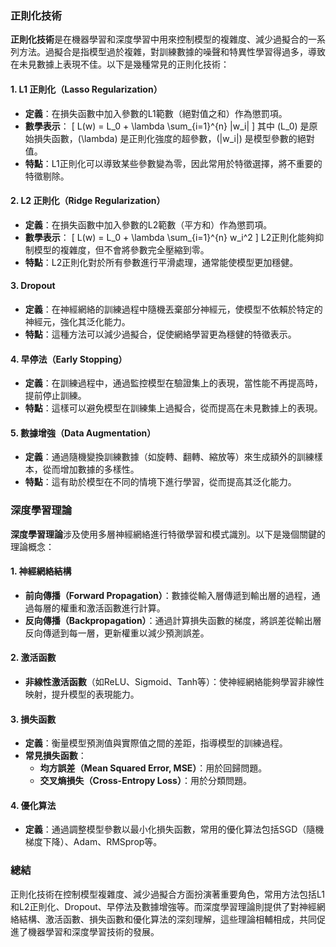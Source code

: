 ### 正則化技術

**正則化技術**是在機器學習和深度學習中用來控制模型的複雜度、減少過擬合的一系列方法。過擬合是指模型過於複雜，對訓練數據的噪聲和特異性學習得過多，導致在未見數據上表現不佳。以下是幾種常見的正則化技術：

#### 1. L1 正則化（Lasso Regularization）

- **定義**：在損失函數中加入參數的L1範數（絕對值之和）作為懲罰項。
- **數學表示**：
  \[
  L(w) = L_0 + \lambda \sum_{i=1}^{n} |w_i|
  \]
  其中 \(L_0\) 是原始損失函數，\(\lambda\) 是正則化強度的超參數，\(|w_i|\) 是模型參數的絕對值。
- **特點**：L1正則化可以導致某些參數變為零，因此常用於特徵選擇，將不重要的特徵剔除。

#### 2. L2 正則化（Ridge Regularization）

- **定義**：在損失函數中加入參數的L2範數（平方和）作為懲罰項。
- **數學表示**：
  \[
  L(w) = L_0 + \lambda \sum_{i=1}^{n} w_i^2
  \]
  L2正則化能夠抑制模型的複雜度，但不會將參數完全壓縮到零。
- **特點**：L2正則化對於所有參數進行平滑處理，通常能使模型更加穩健。

#### 3. Dropout

- **定義**：在神經網絡的訓練過程中隨機丟棄部分神經元，使模型不依賴於特定的神經元，強化其泛化能力。
- **特點**：這種方法可以減少過擬合，促使網絡學習更為穩健的特徵表示。

#### 4. 早停法（Early Stopping）

- **定義**：在訓練過程中，通過監控模型在驗證集上的表現，當性能不再提高時，提前停止訓練。
- **特點**：這樣可以避免模型在訓練集上過擬合，從而提高在未見數據上的表現。

#### 5. 數據增強（Data Augmentation）

- **定義**：通過隨機變換訓練數據（如旋轉、翻轉、縮放等）來生成額外的訓練樣本，從而增加數據的多樣性。
- **特點**：這有助於模型在不同的情境下進行學習，從而提高其泛化能力。

### 深度學習理論

**深度學習理論**涉及使用多層神經網絡進行特徵學習和模式識別。以下是幾個關鍵的理論概念：

#### 1. 神經網絡結構

- **前向傳播（Forward Propagation）**：數據從輸入層傳遞到輸出層的過程，通過每層的權重和激活函數進行計算。
- **反向傳播（Backpropagation）**：通過計算損失函數的梯度，將誤差從輸出層反向傳遞到每一層，更新權重以減少預測誤差。

#### 2. 激活函數

- **非線性激活函數**（如ReLU、Sigmoid、Tanh等）：使神經網絡能夠學習非線性映射，提升模型的表現能力。

#### 3. 損失函數

- **定義**：衡量模型預測值與實際值之間的差距，指導模型的訓練過程。
- **常見損失函數**：
  - **均方誤差（Mean Squared Error, MSE）**：用於回歸問題。
  - **交叉熵損失（Cross-Entropy Loss）**：用於分類問題。

#### 4. 優化算法

- **定義**：通過調整模型參數以最小化損失函數，常用的優化算法包括SGD（隨機梯度下降）、Adam、RMSprop等。

### 總結

正則化技術在控制模型複雜度、減少過擬合方面扮演著重要角色，常用方法包括L1和L2正則化、Dropout、早停法及數據增強等。而深度學習理論則提供了對神經網絡結構、激活函數、損失函數和優化算法的深刻理解，這些理論相輔相成，共同促進了機器學習和深度學習技術的發展。

